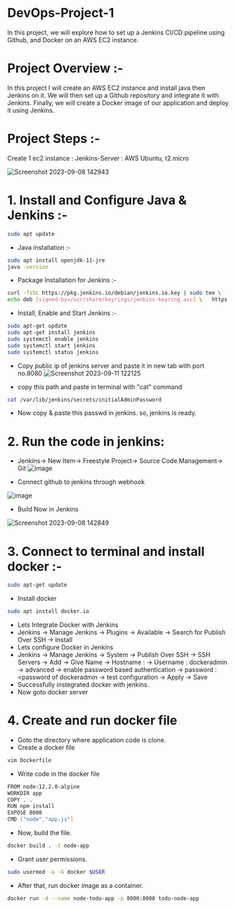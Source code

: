 # DevOps-Project-1
In this project, we will explore how to set up a Jenkins CI/CD pipeline using Github, and Docker on an AWS EC2 instance.
# Project Overview :-
In this project I will create an AWS EC2 instance and install java then Jenkins on it. We will then set up a Github repository and integrate it with Jenkins. Finally, we will create a Docker image of our application and deploy it using Jenkins.
# Project Steps :-
Create 1 ec2 instance :
Jenkins-Server : AWS Ubuntu, t2.micro

![Screenshot 2023-09-08 142943](https://github.com/saaimazam/DevOps-Project-1/assets/125339535/fe454880-e9d2-4792-933f-b8b5e9b0025d)

# 1. Install and Configure Java & Jenkins :-
```bash
sudo apt update
```
- Java installation :-
```bash
sudo apt install openjdk-11-jre
java -version
```

- Package Installation for Jenkins :-
```bash
curl -fsSL https://pkg.jenkins.io/debian/jenkins.io.key | sudo tee \   /usr/share/keyrings/jenkins-keyring.asc > /dev/null 
echo deb [signed-by=/usr/share/keyrings/jenkins-keyring.asc] \   https://pkg.jenkins.io/debian binary/ | sudo tee \   /etc/apt/sources.list.d/jenkins.list > /dev/null
```
- Install, Enable and Start Jenkins :-
```bash
sudo apt-get update 
sudo apt-get install jenkins
sudo systemctl enable jenkins
sudo systemctl start jenkins
sudo systemctl status jenkins
```
- Copy public ip of jenkins server and paste it in new tab with port no.8080
![Screenshot 2023-09-11 122125](https://github.com/saaimazam/DevOps-Project-1/assets/125339535/166f51e3-426b-4ca9-9840-19b65e3c3be5)

- copy this path and paste in terminal with "cat" command
```bash
cat /var/lib/jenkins/secrets/initialAdminPassword
```
- Now copy & paste this passwd in jenkins. so, jenkins is ready.

# 2. Run the code in jenkins:
- Jenkins-> New Item-> Freestyle Project-> Source Code Management-> Git
![image](https://github.com/saaimazam/DevOps-Project-1/assets/125339535/8f290ed2-a0bb-4d94-a60b-6b3dbea0de06)


- Connect github to jenkins through webhook

![image](https://github.com/saaimazam/DevOps-Project-1/assets/125339535/504d78c0-7637-4b40-900a-b14615bb8a95)

- Build Now in Jenkins

![Screenshot 2023-09-08 142849](https://github.com/saaimazam/DevOps-Project-1/assets/125339535/a02690bc-91ef-472c-afe4-cb9be6681f43)

# 3. Connect to terminal and install docker :-

```bash
sudo apt-get update
```
- Install docker
```bash
sudo apt install docker.io
```
- Lets Integrate Docker with Jenkins
- Jenkins -> Manage Jenkins -> Plugins -> Available -> Search for Publish Over SSH -> Install
- Lets configure Docker in Jenkins
- Jenkins -> Manage Jenkins -> System -> Publish Over SSH -> SSH Servers -> Add -> Give Name -> Hostname : -> Username : dockeradmin -> advanced -> enable password based authentication -> password : <password of dockeradmin -> test configuration -> Apply -> Save
- Successfully instegrated docker with jenkins.
- Now goto docker server

# 4. Create and run docker file
- Goto the directory where application code is clone.
- Create a docker file
```bash
vim Dockerfile
```
- Write code in the docker file
```bash
FROM node:12.2.0-alpine
WORKDIR app
COPY . .
RUN npm install
EXPOSE 8000
CMD ["node","app.js"]
```

- Now, build the file.
```bash
docker build . -t node-app
```
- Grant user permissions.
```bash
sudo usermod -a -G docker $USER
```
- After that, run docker image as a container.
```bash
docker run -d --name node-todo-app -p 8000:8000 todo-node-app
```
